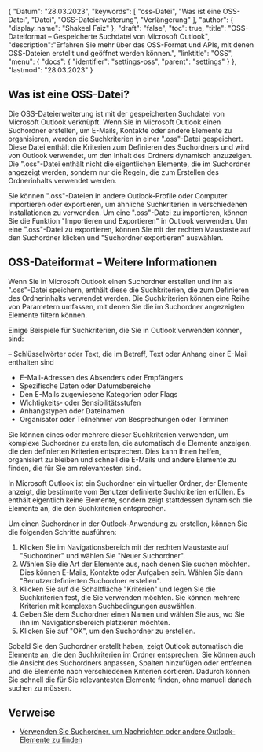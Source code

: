 {
"Datum": "28.03.2023",
  "keywords": [
"oss-Datei",
"Was ist eine OSS-Datei",
"Datei",
"OSS-Dateierweiterung",
"Verlängerung"
],
  "author": {
"display_name": "Shakeel Faiz"
},
"draft": "false",
"toc": true,
"title": "OSS-Dateiformat – Gespeicherte Suchdatei von Microsoft Outlook",
  "description":"Erfahren Sie mehr über das OSS-Format und APIs, mit denen OSS-Dateien erstellt und geöffnet werden können.",
"linktitle": "OSS",
  "menu": {
    "docs": {
      "identifier": "settings-oss",
"parent": "settings"
}
},
"lastmod": "28.03.2023"
}

## Was ist eine OSS-Datei?

Die OSS-Dateierweiterung ist mit der gespeicherten Suchdatei von Microsoft Outlook verknüpft. Wenn Sie in Microsoft Outlook einen Suchordner erstellen, um E-Mails, Kontakte oder andere Elemente zu organisieren, werden die Suchkriterien in einer ".oss"-Datei gespeichert. Diese Datei enthält die Kriterien zum Definieren des Suchordners und wird von Outlook verwendet, um den Inhalt des Ordners dynamisch anzuzeigen. Die ".oss"-Datei enthält nicht die eigentlichen Elemente, die im Suchordner angezeigt werden, sondern nur die Regeln, die zum Erstellen des Ordnerinhalts verwendet werden.

Sie können ".oss"-Dateien in andere Outlook-Profile oder Computer importieren oder exportieren, um ähnliche Suchkriterien in verschiedenen Installationen zu verwenden. Um eine ".oss"-Datei zu importieren, können Sie die Funktion "Importieren und Exportieren" in Outlook verwenden. Um eine ".oss"-Datei zu exportieren, können Sie mit der rechten Maustaste auf den Suchordner klicken und "Suchordner exportieren" auswählen.

## OSS-Dateiformat – Weitere Informationen

Wenn Sie in Microsoft Outlook einen Suchordner erstellen und ihn als ".oss"-Datei speichern, enthält diese die Suchkriterien, die zum Definieren des Ordnerinhalts verwendet werden. Die Suchkriterien können eine Reihe von Parametern umfassen, mit denen Sie die im Suchordner angezeigten Elemente filtern können.

Einige Beispiele für Suchkriterien, die Sie in Outlook verwenden können, sind:

– Schlüsselwörter oder Text, die im Betreff, Text oder Anhang einer E-Mail enthalten sind
- E-Mail-Adressen des Absenders oder Empfängers
- Spezifische Daten oder Datumsbereiche
- Den E-Mails zugewiesene Kategorien oder Flags
- Wichtigkeits- oder Sensibilitätsstufen
- Anhangstypen oder Dateinamen
- Organisator oder Teilnehmer von Besprechungen oder Terminen

Sie können eines oder mehrere dieser Suchkriterien verwenden, um komplexe Suchordner zu erstellen, die automatisch die Elemente anzeigen, die den definierten Kriterien entsprechen. Dies kann Ihnen helfen, organisiert zu bleiben und schnell die E-Mails und andere Elemente zu finden, die für Sie am relevantesten sind.

In Microsoft Outlook ist ein Suchordner ein virtueller Ordner, der Elemente anzeigt, die bestimmte vom Benutzer definierte Suchkriterien erfüllen. Es enthält eigentlich keine Elemente, sondern zeigt stattdessen dynamisch die Elemente an, die den Suchkriterien entsprechen.

Um einen Suchordner in der Outlook-Anwendung zu erstellen, können Sie die folgenden Schritte ausführen:

1. Klicken Sie im Navigationsbereich mit der rechten Maustaste auf "Suchordner" und wählen Sie "Neuer Suchordner".
2. Wählen Sie die Art der Elemente aus, nach denen Sie suchen möchten. Dies können E-Mails, Kontakte oder Aufgaben sein. Wählen Sie dann "Benutzerdefinierten Suchordner erstellen".
3. Klicken Sie auf die Schaltfläche "Kriterien" und legen Sie die Suchkriterien fest, die Sie verwenden möchten. Sie können mehrere Kriterien mit komplexen Suchbedingungen auswählen.
4. Geben Sie dem Suchordner einen Namen und wählen Sie aus, wo Sie ihn im Navigationsbereich platzieren möchten.
5. Klicken Sie auf "OK", um den Suchordner zu erstellen.

Sobald Sie den Suchordner erstellt haben, zeigt Outlook automatisch die Elemente an, die den Suchkriterien im Ordner entsprechen. Sie können auch die Ansicht des Suchordners anpassen, Spalten hinzufügen oder entfernen und die Elemente nach verschiedenen Kriterien sortieren. Dadurch können Sie schnell die für Sie relevantesten Elemente finden, ohne manuell danach suchen zu müssen.

## Verweise
* [Verwenden Sie Suchordner, um Nachrichten oder andere Outlook-Elemente zu finden](https://support.microsoft.com/en-us/office/use-search-folders-to-find-messages-or-other-outlook-items-c1807038-01e4-475e-8869-0ccab0a56dc5)

